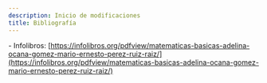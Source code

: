 ```yaml
---
description: Inicio de modificaciones
title: Bibliografía
---
```


\- Infolibros: [https://infolibros.org/pdfview/matematicas-basicas-adelina-ocana-gomez-mario-ernesto-perez-ruiz-raiz/](https://infolibros.org/pdfview/matematicas-basicas-adelina-ocana-gomez-mario-ernesto-perez-ruiz-raiz/)
